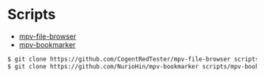 # Scripts

- [mpv-file-browser](https://github.com/CogentRedTester/mpv-file-browser)
- [mpv-bookmarker](https://github.com/NurioHin/mpv-bookmarker)

```sh
$ git clone https://github.com/CogentRedTester/mpv-file-browser scripts/mpv-file-browser
$ git clone https://github.com/NurioHin/mpv-bookmarker scripts/mpv-bookmarker
```

